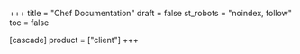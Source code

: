 +++
title = "Chef Documentation"
draft = false
st_robots = "noindex, follow"
toc = false

[cascade]
  product = ["client"]
+++